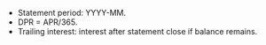 - Statement period: YYYY-MM.
- DPR = APR/365.
- Trailing interest: interest after statement close if balance remains.
